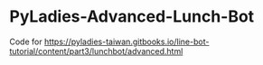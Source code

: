 # PyLadies-Advanced-Lunch-Bot
Code for https://pyladies-taiwan.gitbooks.io/line-bot-tutorial/content/part3/lunchbot/advanced.html
